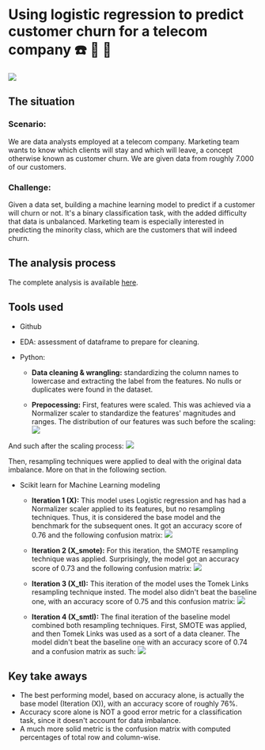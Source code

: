 # Using logistic regression to predict customer churn for a telecom company :telephone: :walking: :arrows_counterclockwise:

![](images/customer_churn.png)

## The situation
### Scenario:
We are data analysts employed at a telecom company. Marketing team wants to know which clients will stay and which will leave, a concept otherwise known as customer churn. We are given data from roughly 7.000 of our customers.


### Challenge:
Given a data set, building a machine learning model to predict if a customer will churn or not. It's a binary classification task, with the added difficulty that data is unbalanced. Marketing team is especially interested in predicting the minority class, which are the customers that will indeed churn.


## The analysis process
The complete analysis is available [here](final_code/customer_churn.ipynb).


## Tools used
* Github

* EDA: assessment of dataframe to prepare for cleaning.

* Python:

   * **Data cleaning & wrangling:** standardizing the column names to lowercase and extracting the label from the features. No nulls or duplicates were found in the dataset.

   * **Prepocessing:**
First, features were scaled. This was achieved via a Normalizer scaler to standardize the features' magnitudes and ranges. The distribution of our features was such before the scaling:
![](images/before.png)

And such after the scaling process:
![](images/after.png)

Then, resampling techniques were applied to deal with the original data imbalance. More on that in the following section.


* Scikit learn for Machine Learning modeling

  * **Iteration 1 (X):** This model uses Logistic regression and has had a Normalizer scaler applied to its features, but no resampling techniques. Thus, it is considered the base model and the benchmark for the subsequent ones. It got an accuracy score of 0.76 and the following confusion matrix:
![](images/logistic.png)

  * **Iteration 2 (X_smote):** For this iteration, the SMOTE resampling technique was applied. Surprisingly, the model got an accuracy score of 0.73 and the following confusion matrix:
![](images/smote.png)

  * **Iteration 3 (X_tl):** This iteration of the model uses the Tomek Links resampling technique insted. The model also didn't beat the baseline one, with an accuracy score of 0.75 and this confusion matrix:
![](images/tomek.png)

  * **Iteration 4 (X_smtl):** The final iteration of the baseline model combined both resampling techniques. First, SMOTE was applied, and then Tomek Links was used as a sort of a data cleaner. The model didn't beat the baseline one with an accuracy score of 0.74 and a confusion matrix as such:
![](images/smote_tomek.png)

## Key take aways
- The best performing model, based on accuracy alone, is actually the base model (Iteration (X)), with an accuracy score of roughly 76%.
- Accuracy score alone is NOT a good error metric for a classification task, since it doesn't account for data imbalance.
- A much more solid metric is the confusion matrix with computed percentages of total row and column-wise.

